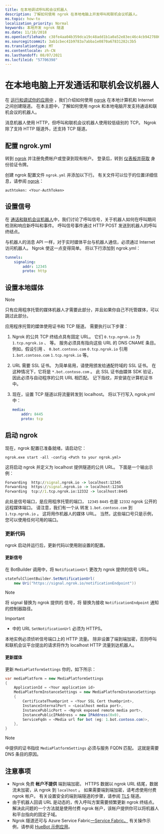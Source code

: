 ```yaml
---
title: 在本地调试呼叫和会议机器人
description: 了解如何使用 ngrok 在本地电脑上开发呼叫和联机会议机器人。
ms.topic: how-to
localization_priority: Normal
keywords: 本地开发 ngrok 隧道
ms.date: 11/18/2018
ms.openlocfilehash: c38fe4aa04b359dca19c48add1b1a0a52e83ec46c4cb942788671820d29bb9a7
ms.sourcegitcommit: 3ab1cbec41b9783a7abba1e0870a67831282c3b5
ms.translationtype: MT
ms.contentlocale: zh-CN
ms.lasthandoff: 08/07/2021
ms.locfileid: "57706398"
---
```

# <a name="develop-calling-and-online-meeting-bots-on-your-local-pc"></a>在本地电脑上开发通话和联机会议机器人

在 [运行和调试你的应用中](../../concepts/build-and-test/debug.md) ，我们介绍如何使用 [ngrok](https://ngrok.com) 在本地计算机和 Internet 之间创建隧道。 在本主题中，了解如何使用 ngrok 和本地电脑开发支持通话和联机会议的机器人。

消息机器人使用 HTTP，但呼叫和联机会议机器人使用较低级别的 TCP。 Ngrok 除了支持 HTTP 隧道外，还支持 TCP 隧道。 

## <a name="configure-ngrokyml"></a>配置 ngrok.yml

转到 [ngrok](https://ngrok.com) 并注册免费帐户或登录到现有帐户。 登录后，转到 [仪表板并获取](https://dashboard.ngrok.com) 身份验证令牌。

创建 ngrok 配置文件 `ngrok.yml` 并添加以下行。 有关文件可以位于的位置详细信息，请参阅 [ngrok](https://ngrok.com/docs#config)：

  `authtoken: <Your-AuthToken>`

## <a name="set-up-signaling"></a>设置信号

在 [通话和联机会议机器人](./calls-meetings-bots-overview.md)中，我们讨论了呼叫信号，关于机器人如何在呼叫期间检测和响应新呼叫和事件。 呼叫信号事件通过 HTTP POST 发送到机器人的呼叫终结点。

与机器人的消息 API 一样，对于实时媒体平台与机器人通信，必须通过 Internet 访问机器人。 Ngrok 使这一点变得简单。 将以下行添加到 ngrok.yml：

```yaml
tunnels:
    signaling:
        addr: 12345
        proto: http
```

## <a name="set-up-local-media"></a>设置本地媒体

> [!NOTE]
> 只有应用程序托管的媒体机器人才需要此部分，并且如果你自己不托管媒体，可以跳过此部分。

应用程序托管的媒体使用证书和 TCP 隧道。 需要执行以下步骤：

1. Ngrok 的公共 TCP 终结点具有固定 URL。 它们 `0.tcp.ngrok.io` 为 `1.tcp.ngrok.io` 、 等。 服务必须具有指向这些 URL 的 DNS CNAME 条目。 例如，假设引用 、 `0.bot.contoso.com` `0.tcp.ngrok.io` 引用 `1.bot.contoso.com` `1.tcp.ngrok.io` 等。
2. URL 需要 SSL 证书。 为简单易用，请使用颁发给通配符域的 SSL 证书。 在这种情况下，它将是 `*.bot.contoso.com` 。 此 SSL 证书由媒体 SDK 验证，因此必须与自动程序的公共 URL 相匹配。 记下指纹，并安装在计算机证书中。
3. 现在，设置 TCP 隧道以将流量转发到 localhost。 将以下行写入 ngrok.yml 中：

    ```yaml
    media:
        addr: 8445
        proto: tcp
    ```

## <a name="start-ngrok"></a>启动 ngrok

现在，ngrok 配置已准备就绪，请启动它：

  `ngrok.exe start -all -config <Path to your ngrok.yml>`

这将启动 ngrok 并定义为 localhost 提供隧道的公共 URL。 下面是一个输出示例：

```cmd
Forwarding  http://signal.ngrok.io -> localhost:12345
Forwarding  https://signal.ngrok.io -> localhost:12345
Forwarding  tcp://1.tcp.ngrok.io:12332 -> localhost:8445
```

此处是信号端口，是应用程序托管的端口， `12345` `8445` 也是 `12332` ngrok 公开的远程媒体端口。 请注意，我们有一个从 转发 `1.bot.contoso.com` 到 `1.tcp.ngrok.io` 。 这将用作机器人的媒体 URL。 当然，这些端口号只是示例，您可以使用任何可用的端口。

### <a name="update-code"></a>更新代码

ngrok 启动并运行后，更新代码以使用刚设置的配置。

#### <a name="update-signaling"></a>更新信号

在 BotBuilder 调用中，将 `NotificationUrl` 更改为 ngrok 提供的信号 URL。

```csharp
statefulClientBuilder.SetNotificationUrl(
    new Uri("https://signal.ngrok.io/notificationEndpoint"))
```

> [!NOTE]
> 将 signal 替换为 ngrok 提供的 信号，将 替换为接收 `NotificationEndpoint` 通知的控制器路径。

> [!IMPORTANT]
> * 中的 URL `SetNotificationUrl` 必须为 HTTPS。
> 
> 本地实例必须侦听信号端口上的 HTTP 流量。 除非设置了端到端加密，否则呼叫和联机会议平台提出的请求将作为 localhost HTTP 流量到达机器人。

#### <a name="update-media"></a>更新媒体

更新 `MediaPlatformSettings` 你的，如下所示：

```csharp
var mediaPlatform = new MediaPlatformSettings
{
    ApplicationId = <Your application id>
    MediaPlatformInstanceSettings = new MediaPlatformInstanceSettings
    {
        CertificateThumbprint = <Your SSL Cert thumbprint>,
        InstanceInternalPort = <Localhost media port>,
        InstancePublicPort = <Ngrok exposed remote media port>,
        InstancePublicIPAddress = new IPAddress(0x0),
        ServiceFqdn = <Media url for bot (eg: 1.bot.contoso.com)>,
    },
}
```

> [!NOTE]
> 中提供的证书指纹 `MediaPlatformSettings` 必须与服务 FQDN 匹配。 这就是需要 DNS 条目的原因。

## <a name="caveats"></a>注意事项

- Ngrok 免费 **帐户不提供** 端到端加密。 HTTPS 数据以 ngrok URL 结尾，数据流未加密，从 ngrok 到 `localhost` 。 如果需要端到端加密，请考虑使用付费 ngrok 帐户。 有关设置安全的端到端隧道的步骤，请参阅 [TLS](https://ngrok.com/docs#tls) 隧道。
- 由于机器人回调 URL 是动态的，传入呼叫方案需要频繁更新 ngrok 终结点。 解决此问题的一个方法就是使用付费 ngrok 帐户，该帐户提供你可以将机器人和平台指向的固定子域。
- Ngrok 隧道还可与 Azure Service Fabric[一Service Fabric。](/azure/service-fabric/service-fabric-overview) 有关操作示例，请参阅 [HueBot 示例应用](/microsoftgraph/microsoft-graph-comms-samples/tree/master/Samples/LocalMediaSamples/HueBot/HueBot)。
